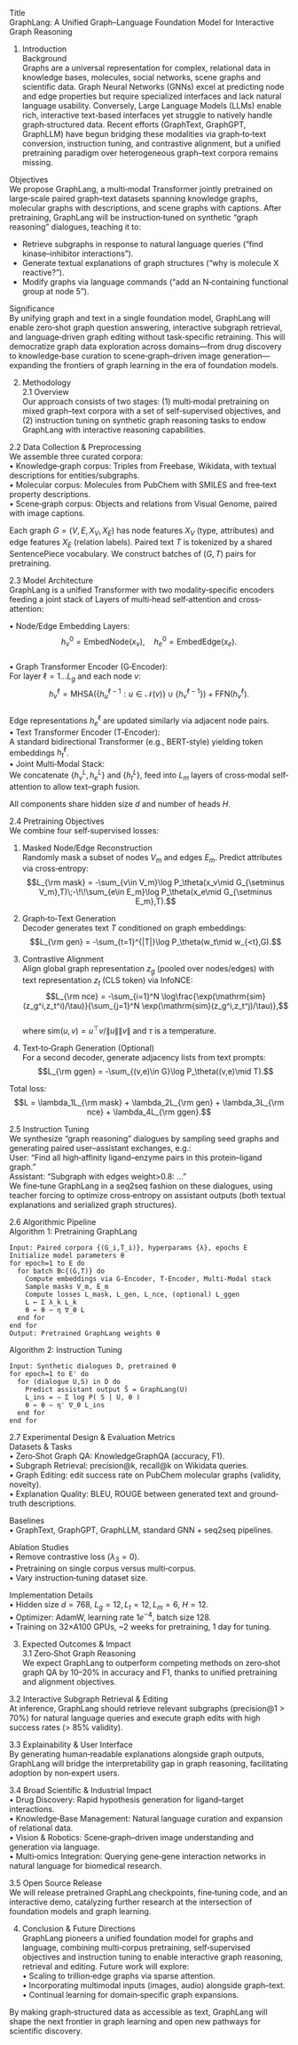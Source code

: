 Title  
GraphLang: A Unified Graph–Language Foundation Model for Interactive Graph Reasoning

1. Introduction  
Background  
Graphs are a universal representation for complex, relational data in knowledge bases, molecules, social networks, scene graphs and scientific data. Graph Neural Networks (GNNs) excel at predicting node and edge properties but require specialized interfaces and lack natural language usability. Conversely, Large Language Models (LLMs) enable rich, interactive text-based interfaces yet struggle to natively handle graph‐structured data. Recent efforts (GraphText, GraphGPT, GraphLLM) have begun bridging these modalities via graph‐to‐text conversion, instruction tuning, and contrastive alignment, but a unified pretraining paradigm over heterogeneous graph–text corpora remains missing.  

Objectives  
We propose GraphLang, a multi‐modal Transformer jointly pretrained on large‐scale paired graph–text datasets spanning knowledge graphs, molecular graphs with descriptions, and scene graphs with captions. After pretraining, GraphLang will be instruction‐tuned on synthetic “graph reasoning” dialogues, teaching it to:  
- Retrieve subgraphs in response to natural language queries (“find kinase–inhibitor interactions”).  
- Generate textual explanations of graph structures (“why is molecule X reactive?”).  
- Modify graphs via language commands (“add an N‐containing functional group at node 5”).  

Significance  
By unifying graph and text in a single foundation model, GraphLang will enable zero‐shot graph question answering, interactive subgraph retrieval, and language‐driven graph editing without task‐specific retraining. This will democratize graph data exploration across domains—from drug discovery to knowledge‐base curation to scene‐graph–driven image generation—expanding the frontiers of graph learning in the era of foundation models.

2. Methodology  
2.1 Overview  
Our approach consists of two stages: (1) multi‐modal pretraining on mixed graph–text corpora with a set of self‐supervised objectives, and (2) instruction tuning on synthetic graph reasoning tasks to endow GraphLang with interactive reasoning capabilities.  

2.2 Data Collection & Preprocessing  
We assemble three curated corpora:  
  • Knowledge‐graph corpus: Triples from Freebase, Wikidata, with textual descriptions for entities/subgraphs.  
  • Molecular corpus: Molecules from PubChem with SMILES and free‐text property descriptions.  
  • Scene‐graph corpus: Objects and relations from Visual Genome, paired with image captions.  

Each graph $G=(V,E,X_V,X_E)$ has node features $X_V$ (type, attributes) and edge features $X_E$ (relation labels). Paired text $T$ is tokenized by a shared SentencePiece vocabulary. We construct batches of $(G,T)$ pairs for pretraining.

2.3 Model Architecture  
GraphLang is a unified Transformer with two modality‐specific encoders feeding a joint stack of Layers of multi‐head self‐attention and cross‐attention:  

  • Node/Edge Embedding Layers:  
    $$h_v^0 = \mathrm{EmbedNode}(x_v),\quad h_e^0 = \mathrm{EmbedEdge}(x_e).$$  
  • Graph Transformer Encoder (G‐Encoder):  
    For layer $\ell=1\dots L_g$ and each node $v$:  
    $$h_v^\ell = \mathrm{MHSA}(\{h_u^{\ell-1}:u\in \mathcal{N}(v)\}\cup\{h_v^{\ell-1}\}) + \mathrm{FFN}(h_v^\ell).$$  
    Edge representations $h_e^\ell$ are updated similarly via adjacent node pairs.  
  • Text Transformer Encoder (T‐Encoder):  
    A standard bidirectional Transformer (e.g., BERT‐style) yielding token embeddings $h_t^\ell$.  
  • Joint Multi‐Modal Stack:  
    We concatenate $\{h_v^L, h_e^L\}$ and $\{h_t^L\}$, feed into $L_m$ layers of cross‐modal self‐attention to allow text–graph fusion.  

All components share hidden size $d$ and number of heads $H$.  

2.4 Pretraining Objectives  
We combine four self‐supervised losses:  
  1. Masked Node/Edge Reconstruction  
     Randomly mask a subset of nodes $V_m$ and edges $E_m$. Predict attributes via cross‐entropy:  
     $$L_{\rm mask} = -\sum_{v\in V_m}\log P_\theta(x_v\mid G_{\setminus V_m},T)\;-\!\!\sum_{e\in E_m}\log P_\theta(x_e\mid G_{\setminus E_m},T).$$  

  2. Graph‐to‐Text Generation  
     Decoder generates text $T$ conditioned on graph embeddings:  
     $$L_{\rm gen} = -\sum_{t=1}^{|T|}\log P_\theta(w_t\mid w_{<t},G).$$  

  3. Contrastive Alignment  
     Align global graph representation $z_g$ (pooled over nodes/edges) with text representation $z_t$ (CLS token) via InfoNCE:  
     $$L_{\rm nce} = -\sum_{i=1}^N \log\frac{\exp(\mathrm{sim}(z_g^i,z_t^i)/\tau)}{\sum_{j=1}^N \exp(\mathrm{sim}(z_g^i,z_t^j)/\tau)},$$  
     where $\mathrm{sim}(u,v)=u^\top v/\|u\|\|v\|$ and $\tau$ is a temperature.  

  4. Text‐to‐Graph Generation (Optional)  
     For a second decoder, generate adjacency lists from text prompts:  
     $$L_{\rm ggen} = -\sum_{(v,e)\in G}\log P_\theta((v,e)\mid T).$$  

Total loss:  
$$L = \lambda_1L_{\rm mask} + \lambda_2L_{\rm gen} + \lambda_3L_{\rm nce} + \lambda_4L_{\rm ggen}.$$  

2.5 Instruction Tuning  
We synthesize “graph reasoning” dialogues by sampling seed graphs and generating paired user–assistant exchanges, e.g.:  
  User: “Find all high‐affinity ligand–enzyme pairs in this protein–ligand graph.”  
  Assistant: “Subgraph with edges weight>0.8: …”  
We fine‐tune GraphLang in a seq2seq fashion on these dialogues, using teacher forcing to optimize cross‐entropy on assistant outputs (both textual explanations and serialized graph structures).

2.6 Algorithmic Pipeline  
Algorithm 1: Pretraining GraphLang  
```
Input: Paired corpora {(G_i,T_i)}, hyperparams {λ}, epochs E  
Initialize model parameters θ  
for epoch=1 to E do  
  for batch B⊂{(G,T)} do  
    Compute embeddings via G‐Encoder, T‐Encoder, Multi‐Modal stack  
    Sample masks V_m, E_m  
    Compute losses L_mask, L_gen, L_nce, (optional) L_ggen  
    L ← Σ λ_k L_k  
    θ ← θ − η ∇_θ L  
  end for  
end for  
Output: Pretrained GraphLang weights θ  
```

Algorithm 2: Instruction Tuning  
```
Input: Synthetic dialogues D, pretrained θ  
for epoch=1 to E' do  
  for (dialogue U,S) in D do  
    Predict assistant output Ŝ = GraphLang(U)  
    L_ins = − Σ log P( S | U, θ )  
    θ ← θ − η' ∇_θ L_ins  
  end for  
end for  
```

2.7 Experimental Design & Evaluation Metrics  
Datasets & Tasks  
  • Zero‐Shot Graph QA: KnowledgeGraphQA (accuracy, F1).  
  • Subgraph Retrieval: precision@k, recall@k on Wikidata queries.  
  • Graph Editing: edit success rate on PubChem molecular graphs (validity, novelty).  
  • Explanation Quality: BLEU, ROUGE between generated text and ground‐truth descriptions.  

Baselines  
  • GraphText, GraphGPT, GraphLLM, standard GNN + seq2seq pipelines.  

Ablation Studies  
  • Remove contrastive loss ($\lambda_3=0$).  
  • Pretraining on single corpus versus multi‐corpus.  
  • Vary instruction‐tuning dataset size.  

Implementation Details  
  • Hidden size $d=768$, $L_g=12,L_t=12,L_m=6$, $H=12$.  
  • Optimizer: AdamW, learning rate $1e^{-4}$, batch size 128.  
  • Training on 32×A100 GPUs, ~2 weeks for pretraining, 1 day for tuning.  

3. Expected Outcomes & Impact  
3.1 Zero‐Shot Graph Reasoning  
We expect GraphLang to outperform competing methods on zero‐shot graph QA by 10–20% in accuracy and F1, thanks to unified pretraining and alignment objectives.  

3.2 Interactive Subgraph Retrieval & Editing  
At inference, GraphLang should retrieve relevant subgraphs (precision@1 > 70%) for natural language queries and execute graph edits with high success rates (> 85% validity).  

3.3 Explainability & User Interface  
By generating human‐readable explanations alongside graph outputs, GraphLang will bridge the interpretability gap in graph reasoning, facilitating adoption by non‐expert users.  

3.4 Broad Scientific & Industrial Impact  
  • Drug Discovery: Rapid hypothesis generation for ligand–target interactions.  
  • Knowledge‐Base Management: Natural language curation and expansion of relational data.  
  • Vision & Robotics: Scene‐graph–driven image understanding and generation via language.  
  • Multi‐omics Integration: Querying gene‐gene interaction networks in natural language for biomedical research.  

3.5 Open Source Release  
We will release pretrained GraphLang checkpoints, fine‐tuning code, and an interactive demo, catalyzing further research at the intersection of foundation models and graph learning.

4. Conclusion & Future Directions  
GraphLang pioneers a unified foundation model for graphs and language, combining multi‐corpus pretraining, self‐supervised objectives and instruction tuning to enable interactive graph reasoning, retrieval and editing. Future work will explore:  
  • Scaling to trillion‐edge graphs via sparse attention.  
  • Incorporating multimodal inputs (images, audio) alongside graph–text.  
  • Continual learning for domain‐specific graph expansions.  

By making graph‐structured data as accessible as text, GraphLang will shape the next frontier in graph learning and open new pathways for scientific discovery.